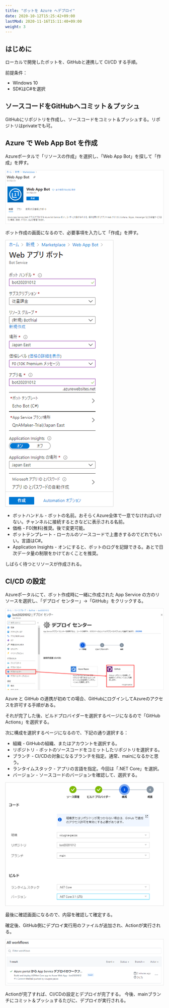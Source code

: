 ```yaml
---
title: "ボットを Azure へデプロイ"
date: 2020-10-12T15:25:42+09:00
lastMod: 2020-11-16T15:11:40+09:00
weight: 3
---
```


## はじめに
ローカルで開発したボットを、GitHubと連携して CI/CD する手順。

前提条件：

* Windows 10
* SDKはC#を選択

## ソースコードをGitHubへコミット＆プッシュ
GitHubにリポジトリを作成し、ソースコードをコミット＆プッシュする。リポジトリはprivateでも可。

## Azure で Web App Bot を作成
Azureポータルで「リソースの作成」を選択し、「Web App Bot」を探して「作成」を押す。

![](2020-10-12-15-33-27.png)

ボット作成の画面になるので、必要事項を入力して「作成」を押す。

![](2020-10-12-15-40-10.png)

* ボットハンドル - ボットの名前。おそらくAzure全体で一意でなければいけない。チャンネルに接続するときなどに表示される名前。
* 価格 - F0(無料)推奨。後で変更可能。
* ボットテンプレート - ローカルのソースコードで上書きするのでどれでもいい。言語はC#。
* Application Insights - オンにすると、ボットのログを記録できる。あとで日次データ量の制限をかけておくことを推奨。

しばらく待つとリソースが作成される。

## CI/CD の設定

Azureポータルにて、ボット作成時に一緒に作成された App Service の方のリソースを選択し、「デプロイ センター」→「GitHub」をクリックする。

![](2020-10-12-16-20-13.png)

Azure と GitHub の連携が初めての場合、GitHubにログインしてAzureのアクセスを許可する手順がある。

それが完了した後、ビルドプロバイダーを選択するページになるので「GitHub Actions」を選択する。

次に構成を選択するページになるので、下記の通り選択する：

* 組織 - GitHubの組織、またはアカウントを選択する。
* リポジトリ - ボットのソースコードをコミットしたリポジトリを選択する。
* ブランチ - CI/CDの対象になるブランチを指定。通常、mainになるかと思う。
* ランタイムスタック - アプリの言語を指定。今回は「.NET Core」を選択。
* バージョン - ソースコードのバージョンを確認して、選択する。

![](2020-10-12-16-28-45.png)

最後に確認画面になるので、内容を確認して確定する。

確定後、GitHub側にデプロイ実行用のファイルが追加され、Actionが実行される。

![](2020-10-12-16-32-14.png)

Actionが完了すれば、CI/CDの設定とデプロイが完了する。
今後、mainブランチにコミット＆プッシュするたびに、デプロイが実行される。
